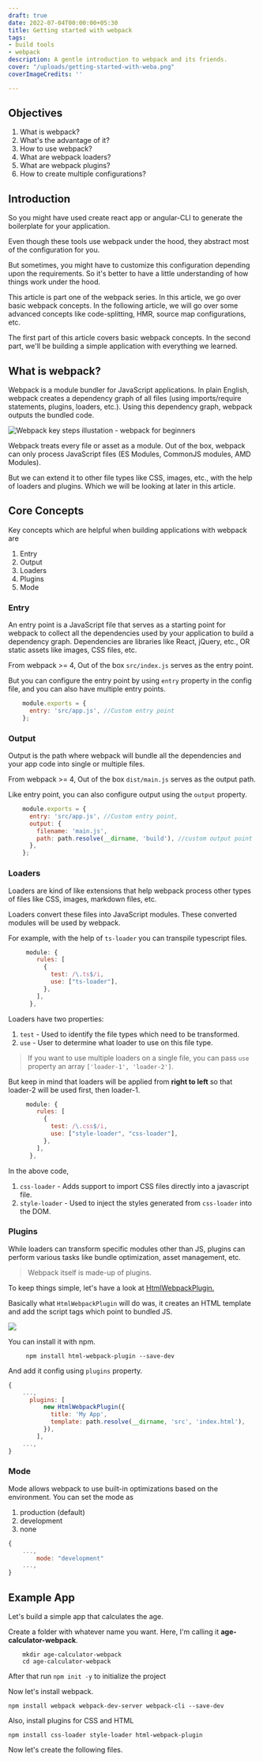 ```yaml
---
draft: true
date: 2022-07-04T00:00:00+05:30
title: Getting started with webpack
tags:
- build tools
- webpack
description: A gentle introduction to webpack and its friends.
cover: "/uploads/getting-started-with-weba.png"
coverImageCredits: ''

---
```

## Objectives

1. What is webpack?
2. What's the advantage of it?
3. How to use webpack?
4. What are webpack loaders?
5. What are webpack plugins?
6. How to create multiple configurations?

## Introduction

So you might have used create react app or angular-CLI to generate the boilerplate for your application.

Even though these tools use webpack under the hood, they abstract most of the configuration for you.

But sometimes, you might have to customize this configuration depending upon the requirements. So it's better to have a little understanding of how things work under the hood.

This article is part one of the webpack series. In this article, we go over basic webpack concepts. In the following article, we will go over some advanced concepts like code-splitting, HMR, source map configurations, etc.

The first part of this article covers basic webpack concepts. In the second part, we'll be building a simple application with everything we learned.

## What is webpack?

Webpack is a module bundler for JavaScript applications. In plain English, webpack creates a dependency graph of all files (using imports/require statements, plugins, loaders, etc.). Using this dependency graph, webpack outputs the bundled code.

![Webpack key steps illustation - webpack for beginners](/uploads/webpackbundle.png "Webpack illustration")

Webpack treats every file or asset as a module. Out of the box, webpack can only process JavaScript files (ES Modules, CommonJS modules, AMD Modules).

But we can extend it to other file types like CSS, images, etc., with the help of loaders and plugins. Which we will be looking at later in this article.

## Core Concepts

Key concepts which are helpful when building applications with webpack are

1. Entry
2. Output
3. Loaders
4. Plugins
5. Mode

### Entry

An entry point is a JavaScript file that serves as a starting point for webpack to collect all the dependencies used by your application to build a dependency graph. Dependencies are libraries like React, jQuery, etc., OR static assets like images, CSS files, etc.

From webpack >= 4, Out of the box `src/index.js` serves as the entry point.

But you can configure the entry point by using `entry` property in the config file, and you can also have multiple entry points.
```js
    module.exports = {
      entry: 'src/app.js', //Custom entry point
    };
```
### Output

Output is the path where webpack will bundle all the dependencies and your app code into single or multiple files.

From webpack >= 4, Out of the box `dist/main.js` serves as the output path.

Like entry point, you can also configure output using the `output` property.
```js
    module.exports = {
      entry: 'src/app.js', //Custom entry point,
      output: {
        filename: 'main.js',
        path: path.resolve(__dirname, 'build'), //custom output point
      },
    };
```
### Loaders

Loaders are kind of like extensions that help webpack process other types of files like CSS, images, markdown files, etc.

Loaders convert these files into JavaScript modules. These converted modules will be used by webpack.

For example, with the help of `ts-loader` you can transpile typescript files.
```js
     module: {
        rules: [
          {
            test: /\.ts$/i,
            use: ["ts-loader"],
          },
        ],
      },
```
Loaders have two properties:

1. `test` - Used to identify the file types which need to be transformed.
2. `use` - User to determine what loader to use on this file type.

> If you want to use multiple loaders on a single file, you can pass `use` property an array `['loader-1', 'loader-2']`.

But keep in mind that loaders will be applied from **right to left** so that loader-2 will be used first, then loader-1.
```js
     module: {
        rules: [
          {
            test: /\.css$/i,
            use: ["style-loader", "css-loader"],
          },
        ],
      },
```
In the above code,

1. `css-loader` - Adds support to import CSS files directly into a javascript file.
2. `style-loader` - Used to inject the styles generated from `css-loader`  into the DOM.

### Plugins

While loaders can transform specific modules other than JS, plugins can perform various tasks like bundle optimization, asset management, etc.

> Webpack itself is made-up of plugins.

To keep things simple, let's have a look at [HtmlWebpackPlugin.](https://webpack.js.org/plugins/html-webpack-plugin/)

Basically what `HtmlWebpackPlugin` will do was, it creates an HTML template and add the script tags which point to bundled JS.

![](/uploads/htmlwebpack-plugin.png)

You can install it with npm.

```shell
     npm install html-webpack-plugin --save-dev
```
And add it config using `plugins` property.

```js
{
	...,
      plugins: [
          new HtmlWebpackPlugin({
            title: 'My App',
            template: path.resolve(__dirname, 'src', 'index.html'),
          }),
  		],   
    ...,
}
```

### Mode

Mode allows webpack to use built-in optimizations based on the environment. You can set the mode as 

1. production (default)
2. development
3. none 

```js
{
	...,
   		mode: "development"   
    ...,
}
```

## Example App

Let's build a simple app that calculates the age.

Create a folder with whatever name you want. Here, I'm calling it **age-calculator-webpack**.
```shell
    mkdir age-calculator-webpack
    cd age-calculator-webpack
```
After that run `npm init -y` to initialize the project

Now let's install webpack.

```shell
npm install webpack webpack-dev-server webpack-cli --save-dev
```

Also, install plugins for CSS and HTML

```shell
npm install css-loader style-loader html-webpack-plugin
```

Now let's create the following files.